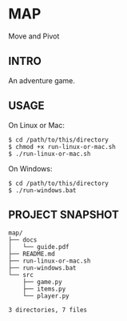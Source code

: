 # MAP

Move and Pivot


## INTRO

An adventure game.

## USAGE
On Linux or Mac:

    $ cd /path/to/this/directory
    $ chmod +x run-linux-or-mac.sh
    $ ./run-linux-or-mac.sh

On Windows:

    $ cd /path/to/this/directory
    $ ./run-windows.bat


## PROJECT SNAPSHOT


```
map/
├── docs
│   └── guide.pdf
├── README.md
├── run-linux-or-mac.sh
├── run-windows.bat
└── src
    ├── game.py
    ├── items.py
    └── player.py

3 directories, 7 files
```
